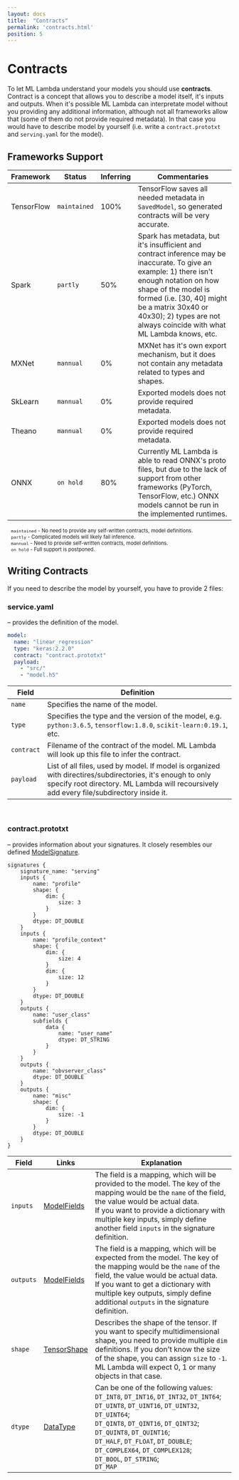 ```yaml
---
layout: docs
title:  "Contracts"
permalink: 'contracts.html'
position: 5
---
```


# Contracts

To let ML Lambda understand your models you should use __contracts__. Contract is a concept that allows you to describe a model itself, it's inputs and outputs. When it's possible ML Lambda can interpretate model without you providing any additional information, although not all frameworks allow that (some of them do not provide required metadata). In that case you would have to describe model by yourself (i.e. write a `contract.prototxt` and `serving.yaml` for the model).

## Frameworks Support

| Framework | Status | Inferring | Commentaries |
| ------- | ------ | --------- | ------------ |
| TensorFlow | `maintained` | 100% | TensorFlow saves all needed metadata in `SavedModel`, so generated contracts will be very accurate.  |
| Spark | `partly` | 50% | Spark has metadata, but it's insufficient and contract inference may be inaccurate. To give an example: 1) there isn't enough notation on how shape of the model is formed (i.e. [30, 40] might be a matrix 30x40 or 40x30); 2) types are not always coincide with what ML Lambda knows, etc. |
| MXNet | `mannual` | 0% | MXNet has it's own export mechanism, but it does not contain any metadata related to types and shapes. |
| SkLearn | `mannual` | 0% | Exported models does not provide required metadata. |
| Theano | `mannual` | 0% | Exported models does not provide required metadata. |
| ONNX | `on hold` | 80% | Currently ML Lambda is able to read ONNX's proto files, but due to the lack of support from other frameworks (PyTorch, TensorFlow, etc.) ONNX models cannot be run in the implemented runtimes. | 

<p style="font-size:0.8em; margin-top: 10px; margin-left: 8px;">
	<code>maintained</code> - No need to provide any self-written contracts, model definitions.<br>
	<code>partly</code> - Complicated models will likely fail inference.<br>
	<code>mannual</code> - Need to provide self-written contracts, model definitions.<br>
	<code>on hold</code> - Full support is postponed.
</p>

## Writing Contracts

If you need to describe the model by yourself, you have to provide 2 files:

### service.yaml

– provides the definition of the model.

```yaml
model:
  name: "linear_regression"
  type: "keras:2.2.0"
  contract: "contract.prototxt"
  payload:
	- "src/" 
	- "model.h5"
```

| Field | Definition |
| ----- | ---------- |
| `name` | Specifies the name of the model. |
| `type` | Specifies the type and the version of the model, e.g. `python:3.6.5`, `tensorflow:1.8.0`, `scikit-learn:0.19.1`, etc. |
| `contract` | Filename of the contract of the model. ML Lambda will look up this file to infer the contract. |
| `payload` | List of all files, used by model. If model is organized with directires/subdirectories, it's enough to only specify root directory. ML Lambda will recoursively add every file/subdirectory inside it. |

<br>

### contract.prototxt

– provides information about your signatures. It closely resembles our defined [ModelSignature][github-model-signature].

```
signatures {
    signature_name: "serving"
	inputs {
	    name: "profile"
		shape: {
		    dim: {
			    size: 3
			}
		}
		dtype: DT_DOUBLE
	}
    inputs {
	    name: "profile_context"
		shape: {
		    dim: {
			    size: 4
			}
			dim: {
			    size: 12
			}
		}
		dtype: DT_DOUBLE
	}
    outputs {
	    name: "user_class"
		subfields {
		    data {
			    name: "user_name"
				dtype: DT_STRING
			}
		}
	}
    outputs {
	    name: "obvserver_class"
		dtype: DT_DOUBLE
	}
    outputs {
	    name: "misc"
		shape: {
		    dim: {
			    size: -1
			}
		}
		dtype: DT_DOUBLE
	}
}
```

| Field | Links | Explanation |
| ----- | --------- | ---------- |
| `inputs`| [ModelFields][github-model-field] | The field is a mapping, which will be provided to the model. The key of the mapping would be the `name` of the field, the value would be actual data.<br>If you want to provide a dictionary with multiple key inputs, simply define another field `inputs` in the signature definition. |
| `outputs`| [ModelFields][github-model-field] | The field is a mapping, which will be expected from the model. The key of the mapping would be the `name` of the field, the value would be actual data.<br>If you want to get a dictionary with multiple key outputs, simply define additional `outputs` in the signature definition. |
| `shape` | [TensorShape][github-tensor-shape] | Describes the shape of the tensor. If you want to specify multidimensional shape, you need to provide multiple `dim` definitions. If you don't know the size of the shape, you can assign `size` to `-1`. ML Lambda will expect 0, 1 or many objects in that case.|
| `dtype` | [DataType][github-datatype] | Can be one of the following values:<br>`DT_INT8`, `DT_INT16`, `DT_INT32`, `DT_INT64`;<br>`DT_UINT8`, `DT_UINT16`, `DT_UINT32`, `DT_UINT64`;<br>`DT_QINT8`, `DT_QINT16`, `DT_QINT32`;<br>`DT_QUINT8`, `DT_QUINT16`;<br>`DT_HALF`, `DT_FLOAT`, `DT_DOUBLE`;<br>`DT_COMPLEX64`, `DT_COMPLEX128`;<br>`DT_BOOL`, `DT_STRING`;<br>`DT_MAP` |

[github-model-signature]: https://github.com/Hydrospheredata/hydro-serving-protos/blob/master/src/hydro_serving_grpc/contract/model_signature.proto
[github-model-field]: https://github.com/Hydrospheredata/hydro-serving-protos/blob/master/src/hydro_serving_grpc/contract/model_field.proto
[github-tensor-shape]: https://github.com/Hydrospheredata/hydro-serving-protos/blob/master/src/hydro_serving_grpc/tf/tensor_shape.proto
[github-datatype]: https://github.com/Hydrospheredata/hydro-serving-protos/blob/master/src/hydro_serving_grpc/tf/types.proto
